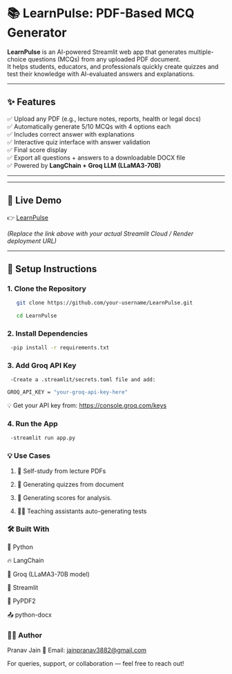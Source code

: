 # 📚 LearnPulse: PDF-Based MCQ Generator

**LearnPulse** is an AI-powered Streamlit web app that generates multiple-choice questions (MCQs) from any uploaded PDF document.  
It helps students, educators, and professionals quickly create quizzes and test their knowledge with AI-evaluated answers and explanations.

---

## ✨ Features

✅ Upload any PDF (e.g., lecture notes, reports, health or legal docs)  
✅ Automatically generate 5/10 MCQs with 4 options each  
✅ Includes correct answer with explanations  
✅ Interactive quiz interface with answer validation  
✅ Final score display  
✅ Export all questions + answers to a downloadable DOCX file  
✅ Powered by **LangChain + Groq LLM (LLaMA3-70B)**

---
---

## 🚀 Live Demo

👉 [LearnPulse](https://learnpulse.streamlit.app)  

*(Replace the link above with your actual Streamlit Cloud / Render deployment URL)*  

---
## 🔧 Setup Instructions

### 1. Clone the Repository
```bash
   git clone https://github.com/your-username/LearnPulse.git
   
   cd LearnPulse
```
### 2. Install Dependencies
```bash
 -pip install -r requirements.txt
```
### 3. Add Groq API Key
```bash
 -Create a .streamlit/secrets.toml file and add:

GROQ_API_KEY = "your-groq-api-key-here"
```
💡 Get your API key from: https://console.groq.com/keys

### 4. Run the App
```bash
 -streamlit run app.py
```




### 💡 Use Cases
1. 📖 Self-study from lecture PDFs 

2. 🏥 Generating quizzes from document


3. 📑 Generating scores for analysis.
   
4. 👨‍🏫 Teaching assistants auto-generating tests


### 🛠 Built With
🐍 Python

🔥 LangChain

🤖 Groq (LLaMA3-70B model)

🧠 Streamlit

📄 PyPDF2

📤 python-docx

### 👩‍💻 Author
Pranav Jain
📧 Email: jainpranav3882@gmail.com

For queries, support, or collaboration — feel free to reach out!
